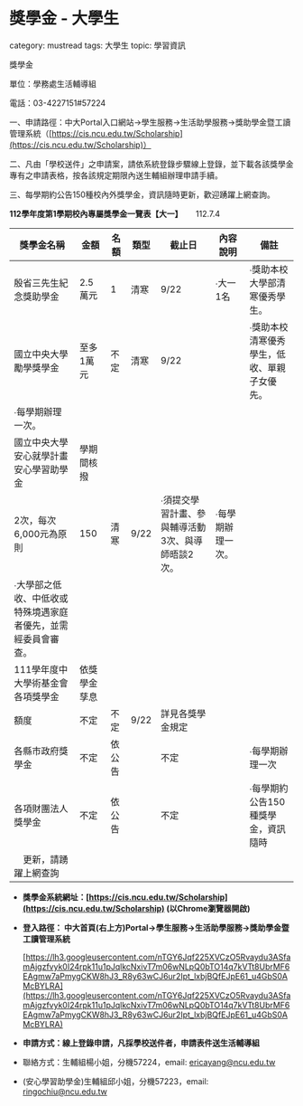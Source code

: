 # 獎學金 - 大學生

category: mustread
tags: 大學生
topic: 學習資訊

獎學金

單位：學務處生活輔導組

電話：03-4227151#57224

一、申請路徑：中大Portal入口網站→學生服務→生活助學服務→獎助學金暨工讀管理系統（[https://cis.ncu.edu.tw/Scholarship](https://cis.ncu.edu.tw/Scholarship)）

二、凡由「學校送件」之申請案，請依系統登錄步驟線上登錄，並下載各該獎學金專有之申請表格，按各該規定期限內送生輔組辦理申請手續。

三、每學期約公告150種校內外獎學金，資訊隨時更新，歡迎踴躍上網查詢。

**112學年度第1學期校內專屬獎學金一覽表【大一】**      112.7.4

| 獎學金名稱 | 金額 | 名額 | 類型 | 截止日 | 內容說明 | 備註 |
| --- | --- | --- | --- | --- | --- | --- |
| 殷省三先生紀念獎助學金 | 2.5萬元 | 1 | 清寒 | 9/22 | ∙大一1名 | ∙獎助本校大學部清寒優秀學生。 |
| 國立中央大學勵學獎學金 | 至多1萬元 | 不定 | 清寒 | 9/22 |  | ∙獎助本校清寒優秀學生，低收、單親子女優先。
∙每學期辦理一次。 |
| 國立中央大學安心就學計畫安心學習助學金 | 學期間核撥
2次，每次6,000元為原則 | 150 | 清寒 | 9/22 | ∙須提交學習計畫、參與輔導活動3次、與導師晤談2次。 | ∙每學期辦理一次。
∙大學部之低收、中低收或特殊境遇家庭者優先，並需經委員會審查。 |
| 111學年度中大學術基金會各項獎學金 | 依獎學金孳息
額度 | 不定 | 不定 | 9/22 | 詳見各獎學金規定 |  |
| 各縣市政府獎學金 | 不定 | 依公告 |  | 不定 |  | ∙每學期辦理一次 |
| 各項財團法人獎學金 | 不定 | 依公告 |  | 不定 |  | ∙每學期約公告150種獎學金，資訊隨時
　更新，請踴躍上網查詢 |
- **獎學金系統網址：[https://cis.ncu.edu.tw/Scholarship](https://cis.ncu.edu.tw/Scholarship) (以Chrome瀏覽器開啟)**
- **登入路徑： 中大首頁(右上方)Portal→學生服務→生活助學服務→獎助學金暨工讀管理系統**
    
    [https://lh3.googleusercontent.com/nTGY6Jqf225XVCzO5Rvaydu3ASfamAjgzfvyk0I24rpk11u1pJqlkcNxivT7m06wNLpQ0bTO14q7kVTt8UbrMF6EAgmw7aPmygCKW8hJ3_R8y63wCJ6ur2Ipt_lxbjBQfEJpE61_u4GbS0AMcBYLRA](https://lh3.googleusercontent.com/nTGY6Jqf225XVCzO5Rvaydu3ASfamAjgzfvyk0I24rpk11u1pJqlkcNxivT7m06wNLpQ0bTO14q7kVTt8UbrMF6EAgmw7aPmygCKW8hJ3_R8y63wCJ6ur2Ipt_lxbjBQfEJpE61_u4GbS0AMcBYLRA)
    
- **申請方式：線上登錄申請，凡採學校送件者，申請表件送生活輔導組**
- 聯絡方式：生輔組楊小姐，分機57224，email: [ericayang@ncu.edu.tw](mailto:ericayang@ncu.edu.tw)
- (安心學習助學金)生輔組邱小姐，分機57223，email: [ringochiu@ncu.edu.tw](mailto:ringochiu@ncu.edu.tw)